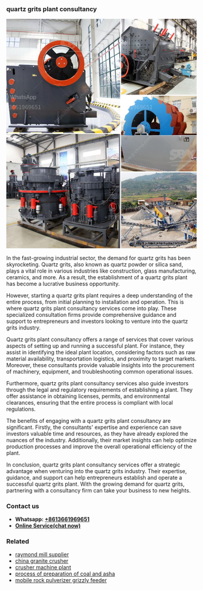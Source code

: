 <h3>quartz grits plant consultancy</h3><img src='1708498244.jpg' alt=''><p>In the fast-growing industrial sector, the demand for quartz grits has been skyrocketing. Quartz grits, also known as quartz powder or silica sand, plays a vital role in various industries like construction, glass manufacturing, ceramics, and more. As a result, the establishment of a quartz grits plant has become a lucrative business opportunity.</p><p>However, starting a quartz grits plant requires a deep understanding of the entire process, from initial planning to installation and operation. This is where quartz grits plant consultancy services come into play. These specialized consultation firms provide comprehensive guidance and support to entrepreneurs and investors looking to venture into the quartz grits industry.</p><p>Quartz grits plant consultancy offers a range of services that cover various aspects of setting up and running a successful plant. For instance, they assist in identifying the ideal plant location, considering factors such as raw material availability, transportation logistics, and proximity to target markets. Moreover, these consultants provide valuable insights into the procurement of machinery, equipment, and troubleshooting common operational issues.</p><p>Furthermore, quartz grits plant consultancy services also guide investors through the legal and regulatory requirements of establishing a plant. They offer assistance in obtaining licenses, permits, and environmental clearances, ensuring that the entire process is compliant with local regulations.</p><p>The benefits of engaging with a quartz grits plant consultancy are significant. Firstly, the consultants' expertise and experience can save investors valuable time and resources, as they have already explored the nuances of the industry. Additionally, their market insights can help optimize production processes and improve the overall operational efficiency of the plant.</p><p>In conclusion, quartz grits plant consultancy services offer a strategic advantage when venturing into the quartz grits industry. Their expertise, guidance, and support can help entrepreneurs establish and operate a successful quartz grits plant. With the growing demand for quartz grits, partnering with a consultancy firm can take your business to new heights.</p><h3>Contact us</h3><ul><li><strong>Whatsapp:&nbsp;<a href="https://wa.me/8613661969651">+8613661969651</a></strong></li><li><a href="https://swt.shibang-china.com/?git&amp;zhl&amp;quartz grits plant consultancy"><strong>Online Service(chat now)</strong></a></li></ul><h3>Related</h3><ul><li><a href='raymond mill supplier.md'>raymond mill supplier</a></li><li><a href='china granite crusher.md'>china granite crusher</a></li><li><a href='crusher machine plant.md'>crusher machine plant</a></li><li><a href='process of preparation of coal and asha.md'>process of preparation of coal and asha</a></li><li><a href='mobile rock pulverizer grizzly feeder.md'>mobile rock pulverizer grizzly feeder</a></li></ul>